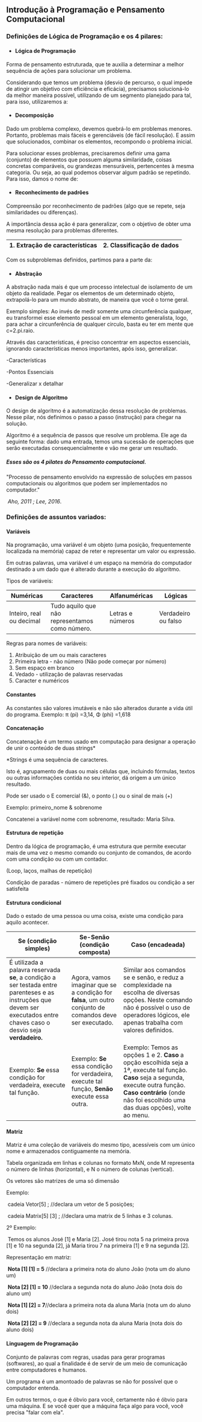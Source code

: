 ## Introdução à Programação e Pensamento Computacional



### Definições de Lógica de Programação e os 4 pilares:

- #### Lógica de Programação

Forma de pensamento estruturada, que te auxilia a determinar a melhor sequência de ações para solucionar um problema.

Considerando que temos um problema (desvio de percurso, o qual impede de atingir um objetivo com eficiência e eficácia), precisamos solucioná-lo da melhor maneira possível, utilizando de um segmento planejado para tal, para isso, utilizaremos a:

- #### Decomposição

Dado um problema complexo, devemos quebrá-lo em problemas menores. Portanto, problemas mais fáceis e gerenciáveis (de fácil resolução).  E assim que solucionados, combinar os elementos, recompondo o problema inicial.

Para solucionar esses problemas, precisaremos definir uma gama (conjunto) de elementos que possuem alguma similaridade, coisas concretas comparáveis, ou grandezas mensuráveis, pertencentes à mesma categoria. Ou seja, ao qual podemos observar algum padrão se repetindo. Para isso, damos o nome de:

- #### Reconhecimento de padrões

Compreensão por reconhecimento de padrões (algo que se repete, seja similaridades ou diferenças).  

A importância dessa ação é para generalizar, com o objetivo de obter uma mesma resolução para problemas diferentes.

| 1. Extração de características | 2. Classificação de dados |
| ------------------------------ | ------------------------- |

Com os subproblemas definidos, partimos para a parte da:

- #### Abstração

A abstração nada mais é que um processo intelectual de isolamento de um objeto da realidade. Pegar os elementos de um determinado objeto, extrapolá-lo para um mundo abstrato, de maneira que você o torne geral.

Exemplo simples: Ao invés de medir somente uma circunferência qualquer, eu transformei esse elemento pessoal em um elemento generalista, logo, para achar a circunferência de qualquer circulo, basta eu ter em mente que c=2.pi.raio.

Através das características, é preciso concentrar em aspectos essenciais, ignorando características menos importantes, após isso, generalizar.

-Características

-Pontos Essenciais

-Generalizar x detalhar

- #### Design de Algoritmo

O design de algoritmo é a automatização dessa resolução de problemas. Nesse pilar, nós definimos o passo a passo (instrução) para chegar na solução.

Algoritmo é a sequência de passos que resolve um problema. Ele age da seguinte forma: dado uma entrada, temos uma sucessão de operações que serão executadas consequencialmente e vão me gerar um resultado.

##### Esses são os 4 pilates do _Pensamento computacional_.

"Processo de pensamento envolvido na expressão de soluções em passos computacionais ou algoritmos que podem ser implementados no computador."

​		_Aho, 2011 ; Lee, 2016_.



### Definições de assuntos variados:

#### Variáveis 

Na programação, uma variável é um objeto (uma posição, frequentemente localizada na memória) capaz de reter e representar um valor ou expressão.

Em outras palavras,  uma variável é um espaço na memória do computador destinado a um dado que é alterado durante a execução do algoritmo.

Tipos de variáveis:

| Numéricas                | Caracteres                                     | Alfanuméricas    | Lógicas             |
| ------------------------ | ---------------------------------------------- | ---------------- | ------------------- |
| Inteiro, real ou decimal | Tudo aquilo que não representamos como número. | Letras e números | Verdadeiro ou falso |

Regras para nomes de variáveis:

1. Atribuição de um ou mais caracteres
2. Primeira letra - não número (Não pode começar por número)
3. Sem espaço em branco
4. Vedado - utilização de palavras reservadas
5. Caracter e numéricos

#### Constantes

As constantes são valores imutáveis e não são alterados durante a vida útil do programa. Exemplo: π (pi) =3,14, Φ (phi) =1,618

#### Concatenação

Concatenação é um termo usado em computação para designar a operação de unir o conteúdo de duas strings*

*Strings é uma sequência de caracteres.

Isto é, agrupamento de duas ou mais células que, incluindo fórmulas, textos ou outras informações contida no seu interior, dá origem a um único resultado.

Pode ser usado o E comercial (&), o ponto (.) ou o sinal de mais (+)

Exemplo: primeiro_nome & sobrenome

Concatenei a variável nome com sobrenome, resultado: Maria Silva.

#### Estrutura de repetição

Dentro da lógica de programação, é uma estrutura que permite executar mais de uma vez o mesmo comando ou conjunto de comandos, de acordo com uma condição ou com um contador.

(Loop, laços, malhas de repetição)

Condição de paradas - número de repetições pré fixados ou condição a ser satisfeita

#### Estrutura condicional

Dado o estado de uma pessoa ou uma coisa, existe uma condição para aquilo acontecer.

| Se (condição simples)                                        | Se-Senão (condição composta)                                 | Caso (encadeada)                                             |
| ------------------------------------------------------------ | ------------------------------------------------------------ | ------------------------------------------------------------ |
| É utilizada a palavra reservada **se**, a condição a ser testada entre parenteses e as instruções que devem ser executados entre chaves caso o desvio seja **verdadeiro.** | Agora, vamos imaginar que se a condição for **falsa**, um outro conjunto de comandos deve ser executado. | Similar aos comandos se e senão, e reduz a complexidade na escolha de diversas opções. Neste comando não é possível o uso de operadores lógicos, ele apenas trabalha com valores definidos. |
| Exemplo: **Se** essa condição for verdadeira, execute tal função. | Exemplo: **Se** essa condição for verdadeira, execute tal função, **Senão** execute essa outra. | Exemplo: Temos as opções 1 e 2. **Caso** a opção escolhida seja a 1ª, execute tal função. **Caso** seja a segunda, execute outra função. **Caso contrário** (onde não foi escolhido uma das duas opções), volte ao menu. |

#### Matriz

Matriz é uma coleção de variáveis do mesmo tipo, acessíveis com um único nome e armazenados contiguamente na memória. 

Tabela organizada em linhas e colunas no formato MxN, onde M representa o número de linhas (horizontal), e N o número de colunas (vertical).

Os vetores são matrizes de uma só dimensão

Exemplo:

​	cadeia Vetor[5] ; //declara um vetor de 5 posições;

​	cadeia Matrix[5] [3] ; //declara uma matrix de 5 linhas e 3 colunas.

2º Exemplo:

​	Temos os alunos José [1] e Maria [2].  José tirou nota 5 na primeira prova [1] e 10 na segunda [2], já Maria tirou 7 na primeira [1] e 9 na segunda [2].

Representação em matriz:

​	**Nota [1] [1] = 5** //declara a primeira nota do aluno João (nota um do aluno um)

​	**Nota [2] [1] = 10** //declara a segunda nota do aluno João (nota dois do aluno um)

​	**Nota [1] [2] = 7**//declara a primeira nota da aluna Maria (nota um do aluno dois)

​	**Nota [2] [2] = 9** //declara a segunda nota da aluna Maria (nota dois do aluno dois)

#### Linguagem de Programação

Conjunto de palavras com regras, usadas para gerar programas (softwares), ao qual a finalidade é de servir de um meio de comunicação entre computadores e humanos. 

Um programa é um amontoado de palavras se não for possível que o computador entenda.

Em outros termos, o que é óbvio para você, certamente não é óbvio para uma máquina. E se você quer que a máquina faça algo para você, você precisa "falar com ela".
